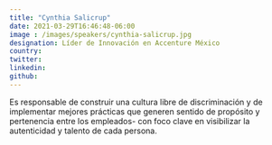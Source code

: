 ```yaml
---
title: "Cynthia Salicrup"
date: 2021-03-29T16:46:48-06:00
image : /images/speakers/cynthia-salicrup.jpg
designation: Líder de Innovación en Accenture México
country: 
twitter: 
linkedin: 
github: 
---
```


Es responsable de construir una cultura libre de discriminación y de implementar mejores prácticas que generen sentido de propósito y pertenencia entre los empleados- con foco clave en visibilizar la autenticidad y talento de cada persona. 